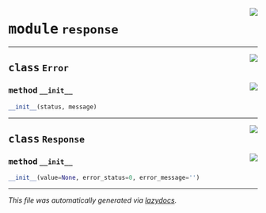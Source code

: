 <!-- markdownlint-disable -->

<a href="https://github.com/mainflux/sdk-py/blob/main/lib/response.py#L0"><img align="right" style="float:right;" src="https://img.shields.io/badge/-source-cccccc?style=flat-square"></a>

# <kbd>module</kbd> `response`






---

<a href="https://github.com/mainflux/sdk-py/blob/main/lib/response.py#L1"><img align="right" style="float:right;" src="https://img.shields.io/badge/-source-cccccc?style=flat-square"></a>

## <kbd>class</kbd> `Error`




<a href="https://github.com/mainflux/sdk-py/blob/main/lib/response.py#L2"><img align="right" style="float:right;" src="https://img.shields.io/badge/-source-cccccc?style=flat-square"></a>

### <kbd>method</kbd> `__init__`

```python
__init__(status, message)
```









---

<a href="https://github.com/mainflux/sdk-py/blob/main/lib/response.py#L7"><img align="right" style="float:right;" src="https://img.shields.io/badge/-source-cccccc?style=flat-square"></a>

## <kbd>class</kbd> `Response`




<a href="https://github.com/mainflux/sdk-py/blob/main/lib/response.py#L8"><img align="right" style="float:right;" src="https://img.shields.io/badge/-source-cccccc?style=flat-square"></a>

### <kbd>method</kbd> `__init__`

```python
__init__(value=None, error_status=0, error_message='')
```











---

_This file was automatically generated via [lazydocs](https://github.com/ml-tooling/lazydocs)._
